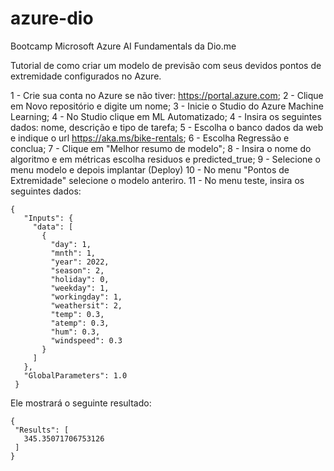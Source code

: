 # azure-dio
Bootcamp Microsoft Azure AI Fundamentals da Dio.me

Tutorial de como criar um modelo de previsão com seus devidos pontos de extremidade configurados no Azure.

1 - Crie sua conta no Azure se não tiver: https://portal.azure.com;
2 - Clique em Novo repositório e digite um nome;
3 - Inicie o Studio do Azure Machine Learning;
4 - No Studio clique em ML Automatizado;
4 - Insira os seguintes dados: nome, descrição e tipo de tarefa;
5 - Escolha o banco dados da web e indique o url https://aka.ms/bike-rentals;
6 - Escolha Regressão e conclua;
7 - Clique em "Melhor resumo de modelo";
8 - Insira o nome do algoritmo e em métricas escolha residuos e predicted_true;
9 - Selecione o menu modelo e depois implantar (Deploy)
10 - No menu "Pontos de Extremidade" selecione o modelo anteriro.
11 - No menu teste, insira os seguintes dados:
```
{
   "Inputs": { 
     "data": [
       {
         "day": 1,
         "mnth": 1,   
         "year": 2022,
         "season": 2,
         "holiday": 0,
         "weekday": 1,
         "workingday": 1,
         "weathersit": 2, 
         "temp": 0.3, 
         "atemp": 0.3,
         "hum": 0.3,
         "windspeed": 0.3 
       }
     ]    
   },   
   "GlobalParameters": 1.0
 } 
 ```
Ele mostrará o seguinte resultado:
 ```
 {
  "Results": [
    345.35071706753126
  ]
}
```
